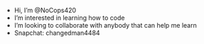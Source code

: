 - Hi, I’m @NoCops420
- I’m interested in learning how to code
- I’m looking to collaborate with anybody that can help me learn
- Snapchat: changedman4484

